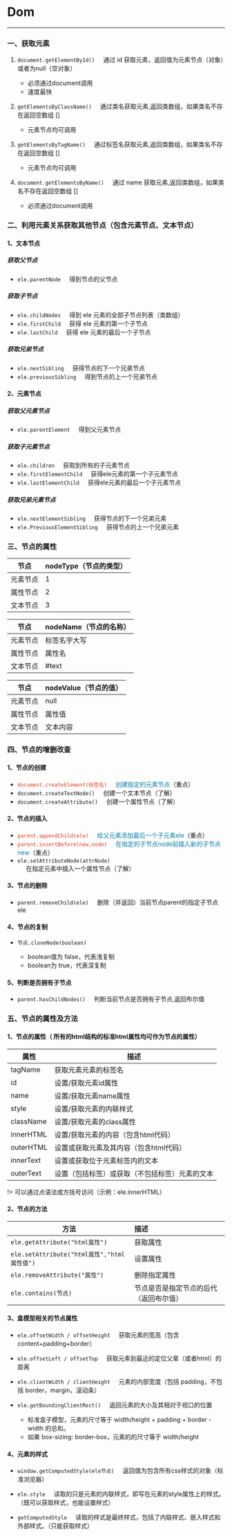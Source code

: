 # Dom

---

### 一、获取元素

1. <code class="cn">document.getElementById()</code>&nbsp;&nbsp;&nbsp;&nbsp;  通过 id 获取元素，返回值为元素节点（对象）或者为null（空对象）
    * 必须通过document调用
    * 速度最快

2. <code>getElementsByClassName()</code>&nbsp;&nbsp;&nbsp;&nbsp; 通过类名获取元素,返回类数组，如果类名不存在返回空数组 []
    * 元素节点均可调用

3. <code>getElementsByTagName()</code>&nbsp;&nbsp;&nbsp;&nbsp; 通过标签名获取元素,返回类数组，如果类名不存在返回空数组 []
    * 元素节点均可调用

4. <code>document.getElementsByName()</code>&nbsp;&nbsp;&nbsp;&nbsp; 通过 name 获取元素,返回类数组，如果类名不存在返回空数组 []
    * 必须通过document调用

### 二、利用元素关系获取其他节点（包含元素节点、文本节点）
#### 1、文本节点
<div class="card mtb">
<h5>获取父节点</h5>

* <code>ele.parentNode</code>&nbsp;&nbsp;&nbsp;&nbsp;   得到节点的父节点

<h5>获取子节点</h5>

* <code>ele.childNodes</code>&nbsp;&nbsp;&nbsp;&nbsp;   得到 ele 元素的全部子节点列表（类数组）
* <code>ele.firstChild</code>&nbsp;&nbsp;&nbsp;&nbsp;   获得 ele 元素的第一个子节点
* <code>ele.lastChild</code>&nbsp;&nbsp;&nbsp;&nbsp;    获得 ele 元素的最后一个子节点  

<h5>获取兄弟节点</h5>

* <code>ele.nextSibling</code>&nbsp;&nbsp;&nbsp;&nbsp; 获得节点的下一个兄弟节点
* <code>ele.previousSibling</code>&nbsp;&nbsp;&nbsp;&nbsp; 得到节点的上一个兄弟节点

</div>

#### 2、元素节点
<div class="card mtb g5">
<h5>获取父元素节点</h5>

* <code>ele.parentElement</code>&nbsp;&nbsp;&nbsp;&nbsp; 得到父元素节点

<h5>获取子元素节点</h5>

* <code>ele.children</code>&nbsp;&nbsp;&nbsp;&nbsp; 获取到所有的子元素节点
* <code>ele.firstElementChild</code>&nbsp;&nbsp;&nbsp;&nbsp; 获得ele元素的第一个子元素节点
* <code>ele.lastElementChild</code>&nbsp;&nbsp;&nbsp;&nbsp; 获得ele元素的最后一个子元素节点

<h5>获取兄弟元素节点</h5>

* <code>ele.nextElementSibling</code>&nbsp;&nbsp;&nbsp;&nbsp; 获得节点的下一个兄弟元素
* <code>ele.PreviousElementSibling</code>&nbsp;&nbsp;&nbsp;&nbsp; 获得节点的上一个兄弟元素

</div>

### 三、节点的属性

| 节点 | nodeType（节点的类型） |
| ----| :---- |
| 元素节点 | 1 |
| 属性节点 | 2 |
| 文本节点 | 3 |

| 节点 | nodeName（节点的名称） |
| ----| :---- |
| 元素节点 | 标签名字大写 |
| 属性节点 | 属性名 |
| 文本节点 | #text |

| 节点 | nodeValue（节点的值） |
| ----| :---- |
| 元素节点 | null |
| 属性节点 | 属性值 |
| 文本节点 | 文本内容 |

### 四、节点的增删改查

#### 1、节点的创建

* <code><font color="#df402a">document.createElement(标签名)</font></code>&nbsp;&nbsp;&nbsp;&nbsp; <font color="#087ea4">创建指定的元素节点</font>（重点）
* <code>document.createTextNode()</code>&nbsp;&nbsp;&nbsp;&nbsp; 创建一个文本节点（了解）
* <code>document.createAttribute()</code>&nbsp;&nbsp;&nbsp;&nbsp; 创建一个属性节点（了解）

#### 2、节点的插入

* <code><font color="#df402a">parent.appendChild(ele)</font></code>&nbsp;&nbsp;&nbsp;&nbsp; <font color="#087ea4">给父元素添加最后一个子元素ele</font>（重点）
* <code><font color="#df402a">parent.insertBefore(new,node)</font></code>&nbsp;&nbsp;&nbsp;&nbsp;  <font color="#087ea4">在指定的子节点node前插入新的子节点new</font>（重点）
* <code>ele.setAttributeNode(attrNode)</code>&nbsp;&nbsp;&nbsp;&nbsp; 在指定元素中插入一个属性节点（了解）

#### 3、节点的删除

* <code>parent.removeChild(ele)</code>&nbsp;&nbsp;&nbsp;&nbsp; 删除（并返回）当前节点parent的指定子节点ele

#### 4、节点的复制

* <code class="cn">节点.cloneNode(boolean)</code>

  * boolean值为 false，代表浅复制
  * boolean为 true，代表深复制

#### 5、判断是否拥有子节点

* <code>parent.hasChildNodes()</code>&nbsp;&nbsp;&nbsp;&nbsp; 判断当前节点是否拥有子节点,返回布尔值

### 五、节点的属性及方法

#### 1、节点的属性（ 所有的html结构的标准html属性均可作为节点的属性）

| 属性 | 描述 |
| ---- | ---- |
| tagName | 获取元素元素的标签名 |
| id | 设置/获取元素id属性 |
| name | 设置/获取元素name属性 |
| style | 设置/获取元素的内联样式 |
| className |  设置/获取元素的class属性 |
| innerHTML | 设置/获取元素的内容（包含html代码）|
| outerHTML | 设置或获取元素及其内容（包含html代码）|
| innerText | 设置或获取位于元素标签内的文本 |
| outerText | 设置（包括标签）或获取（不包括标签）元素的文本 |

!> 可以通过点语法或方括号访问（示例：ele.innerHTML）

#### 2、节点的方法

| 方法 | 描述 |
| ----| :---- |
| <code class="cn">ele.getAttribute("html属性")</code> | 获取属性 |
| <code class="cn">ele.setAttribute("html属性","html属性值")</code> | 设置属性 |
| <code class="cn">ele.removeAttribute("属性")</code> | 删除指定属性 |
| <code class="cn">ele.contains(节点)</code> | 节点是否是指定节点的后代（返回布尔值） |

#### 3、盒模型相关的节点属性

* <code>ele.offsetWidth / offsetHeight</code>&nbsp;&nbsp;&nbsp;&nbsp;  获取元素的宽高（包含content+padding+border）

* <code>ele.offsetLeft / offsetTop</code>&nbsp;&nbsp;&nbsp;&nbsp;  获取元素到最近的定位父辈（或者html）的距离

* <code>ele.clientWidth / clientHeight</code>&nbsp;&nbsp;&nbsp;&nbsp;  元素的内部宽度（包括 padding，不包括 border，margin，滚动条）

* <code>ele.getBoundingClientRect()</code>&nbsp;&nbsp;&nbsp;&nbsp;  返回元素的大小及其相对于视口的位置
  * 标准盒子模型，元素的尺寸等于 width/height + padding + border - width 的总和。
  * 如果 box-sizing: border-box，元素的的尺寸等于 width/height

#### 4、元素的样式

* <code>window.getComputedStyle(ele节点)</code>&nbsp;&nbsp;&nbsp;&nbsp; 返回值为包含所有css样式的对象（标准浏览器）

* <code>ele.style</code>&nbsp;&nbsp;&nbsp;&nbsp;  读取的只是元素的内联样式，即写在元素的style属性上的样式。（既可以获取样式，也能设置样式）

* <code>getComputedStyle</code>&nbsp;&nbsp;&nbsp;&nbsp;  读取的样式是最终样式，包括了内联样式、嵌入样式和外部样式。（只能获取样式）
